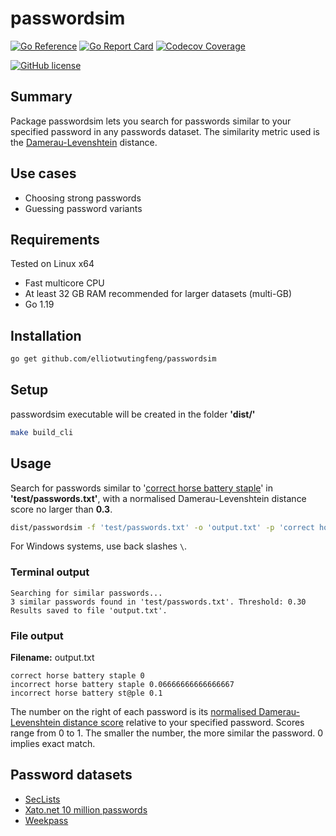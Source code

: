 # passwordsim

[![Go Reference](https://img.shields.io/badge/go-reference-blue?logo=go&logoColor=white&style=for-the-badge)](https://pkg.go.dev/github.com/elliotwutingfeng/passwordsim)
[![Go Report Card](https://goreportcard.com/badge/github.com/elliotwutingfeng/passwordsim?style=for-the-badge)](https://goreportcard.com/report/github.com/elliotwutingfeng/passwordsim)
[![Codecov Coverage](https://img.shields.io/codecov/c/github/elliotwutingfeng/passwordsim?color=bright-green&logo=codecov&style=for-the-badge&token=1FMR3I0ZXO)](https://codecov.io/gh/elliotwutingfeng/passwordsim)

[![GitHub license](https://img.shields.io/badge/LICENSE-BSD--3--CLAUSE-GREEN?style=for-the-badge)](LICENSE)

## Summary

Package passwordsim lets you search for passwords similar to your specified password in any passwords dataset. The similarity metric used is the [Damerau-Levenshtein](https://en.wikipedia.org/wiki/Damerau%E2%80%93Levenshtein_distance) distance.

## Use cases

- Choosing strong passwords
- Guessing password variants

## Requirements

Tested on Linux x64

- Fast multicore CPU
- At least 32 GB RAM recommended for larger datasets (multi-GB)
- Go 1.19

## Installation

```sh
go get github.com/elliotwutingfeng/passwordsim
```

## Setup

passwordsim executable will be created in the folder **'dist/'**

```bash
make build_cli
```

## Usage

Search for passwords similar to '[correct horse battery staple](https://xkcd.com/936)' in **'test/passwords.txt'**, with a normalised Damerau-Levenshtein distance score no larger than **0.3**.

```bash
dist/passwordsim -f 'test/passwords.txt' -o 'output.txt' -p 'correct horse battery staple' -t 0.3
```

For Windows systems, use back slashes `\`.

### Terminal output

```text
Searching for similar passwords...
3 similar passwords found in 'test/passwords.txt'. Threshold: 0.30
Results saved to file 'output.txt'.
```

### File output

**Filename:** output.txt

```text
correct horse battery staple 0
incorrect horse battery staple 0.06666666666666667
incorrect horse battery st@ple 0.1
```

The number on the right of each password is its [normalised Damerau-Levenshtein distance score](https://github.com/lmas/Damerau-Levenshtein) relative to your specified password. Scores range from 0 to 1. The smaller the number, the more similar the password. 0 implies exact match.

## Password datasets

- [SecLists](https://github.com/danielmiessler/SecLists)
- [Xato.net 10 million passwords](https://xato.net/today-i-am-releasing-ten-million-passwords-b6278bbe7495)
- [Weekpass](https://weakpass.com)
